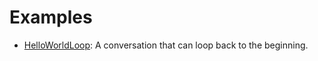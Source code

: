 # Examples
* [HelloWorldLoop](./HelloWorldLoop.lua): A conversation that can loop back to the beginning.